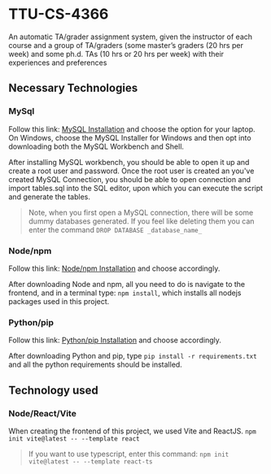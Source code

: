 # TTU-CS-4366

An automatic TA/grader assignment system, given the instructor of each course and a group of TA/graders (some master’s graders (20 hrs per week) and some ph.d. TAs (10 hrs or 20 hrs per week) with their experiences and preferences

## Necessary Technologies

### MySql

Follow this link: [MySQL Installation](https://dev.mysql.com/downloads/) and choose the option for your laptop. On Windows, choose the MySQL Installer for Windows and then opt into downloading both the MySQL Workbench and Shell.

After installing MySQL workbench, you should be able to open it up and create a root user and password. Once the root user is created an you've created MySQL Connection, you should be able to open connection and import tables.sql into the SQL editor, upon which you can execute the script and generate the tables.

> Note, when you first open a MySQL connection, there will be some dummy databases generated. If you feel like deleting them you can enter the command `DROP DATABASE _database_name_`

### Node/npm

Follow this link: [Node/npm Installation](https://nodejs.org/en/download) and choose accordingly.

After downloading Node and npm, all you need to do is navigate to the frontend, and in a terminal type: `npm install`, which installs all nodejs packages used in this project.

### Python/pip

Follow this link: [Python/pip Installation](https://www.python.org/downloads/) and choose accordingly.

After downloading Python and pip, type `pip install -r requirements.txt` and all the python requirements should be installed.

## Technology used

### Node/React/Vite

When creating the frontend of this project, we used Vite and ReactJS. `npm init vite@latest -- --template react`

> If you want to use typescript, enter this command: `npm init vite@latest -- --template react-ts`
